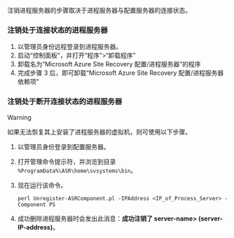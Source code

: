 注销进程服务器的步骤取决于进程服务器与配置服务器的连接状态。

### <a name="unregister-a-process-server-that-is-in-a-connected-state"></a>注销处于连接状态的进程服务器

1. 以管理员身份远程登录到进程服务器。
2. 启动“控制面板”，并打开“程序”>“卸载程序”
3. 卸载名为“Microsoft Azure Site Recovery 配置/进程服务器”的程序
4. 完成步骤 3 后，即可卸载“Microsoft Azure Site Recovery 配置/进程服务器依赖项”

### <a name="unregister-a-process-server-that-is-in-a-disconnected-state"></a>注销处于断开连接状态的进程服务器

> [!WARNING]
> 如果无法恢复其上安装了进程服务器的虚拟机，则可使用以下步骤。

1. 以管理员身份登录到配置服务器。
2. 打开管理命令提示符，并浏览到目录 `%ProgramData%\ASR\home\svsystems\bin`。
3. 现在运行该命令。

    ```
    perl Unregister-ASRComponent.pl -IPAddress <IP_of_Process_Server> -Component PS
    ```
4. 成功删除进程服务器时会发出此消息：**成功注销了 server-name> (server-IP-address)**。
